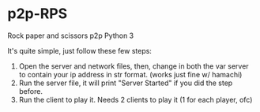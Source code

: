 # p2p-RPS
Rock paper and scissors p2p 
Python 3

It's quite simple, just follow these few steps:
1. Open the server and network files, then, change in both the var server to contain your ip address in str format.
(works just fine w/ hamachi)
2. Run the server file, it will print "Server Started" if you did the step before.
3. Run the client to play it.
Needs 2 clients to play it (1 for each player, ofc)
